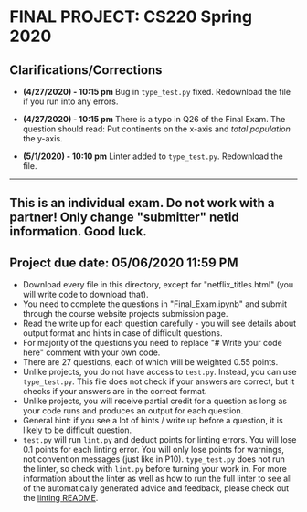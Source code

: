 # FINAL PROJECT: CS220 Spring 2020

## Clarifications/Corrections

* **(4/27/2020) - 10:15 pm** Bug in `type_test.py` fixed. Redownload the file if you run into any errors.

* **(4/27/2020) - 10:15 pm** There is a typo in Q26 of the Final Exam. The question should read: Put continents on the x-axis and *total population* the y-axis.

* **(5/1/2020) - 10:10 pm** Linter added to `type_test.py`. Redownload the file.

---

## This is an individual exam. Do not work with a partner! Only change "submitter" netid information. Good luck.

## Project due date: 05/06/2020 11:59 PM

* Download every file in this directory, except for "netflix_titles.html" (you will write code to download that).
* You need to complete the questions in "Final_Exam.ipynb" and submit through the course website projects submission page.
* Read the write up for each question carefully - you will see details about output format and hints in case of difficult questions.
* For majority of the questions you need to replace "# Write your code here" comment with your own code.
* There are 27 questions, each of which will be weighted 0.55 points.
* Unlike projects, you do not have access to `test.py`. Instead, you can use `type_test.py`. This file does not check if your answers are correct, but it checks if your answers are in the correct format.
* Unlike projects, you will receive partial credit for a question as long as your code runs and produces an output for each question.
* General hint: if you see a lot of hints / write up before a question, it is likely to be difficult question.
* `test.py` will run `lint.py` and deduct points for linting errors. You will lose 0.1 points for each linting error. You will only lose points for warnings, not convention messages (just like in P10). `type_test.py` does not run the linter, so check with `lint.py` before turning your work in. For more information about the linter as well as how to run the full linter to see all of the automatically generated advice and feedback, please check out the [linting README](../../linter).
